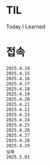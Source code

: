 # TIL
Today I Learned
# 접속
```
2025.4.14
2025.4.15
2025.4.16
2025.4.17
2025.4.18
2025.4.19
2025.4.20
2025.4.21
2025.4.22
2025.4.23
2025.4.24
2025.4.25
2025.4.26
2025.4.27
2025.4.28
2025.4.29
실패
2025.5.01
```


